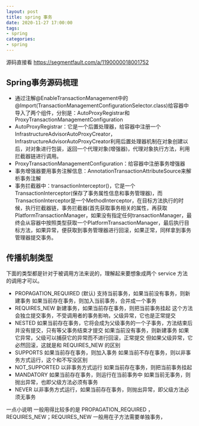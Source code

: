 ```yaml
---
layout: post
title: spring 事务
date: 2020-11-27 17:00:00
tags: 
- spring
categories:
- spring
---
```


源码直接看 https://segmentfault.com/a/1190000018001752

## Spring事务源码梳理

- 通过注解@EnableTransactionManagement中的@Import(TransactionManagementConfigurationSelector.class)给容器中导入了两个组件，分别是：AutoProxyRegistrar和ProxyTransactionManagementConfiguration
- AutoProxyRegistrar：它是一个后置处理器，给容器中注册一个InfrastructureAdvisorAutoProxyCreator，InfrastructureAdvisorAutoProxyCreator利用后置处理器机制在对象创建以后，对对象进行包装，返回一个代理对象(增强器)，代理对象执行方法，利用拦截器链进行调用。
- ProxyTransactionManagementConfiguration：给容器中注册事务增强器
- 事务增强器要用事务注解信息：AnnotationTransactionAttributeSource来解析事务注解
- 事务拦截器中：transactionInterceptor()，它是一个TransactionInterceptor(保存了事务属性信息和事务管理器)，而TransactionInterceptor是一个MethodInterceptor，在目标方法执行的时候，执行拦截器链，事务拦截器(首先获取事务相关的属性，再获取PlatformTransactionManager，如果没有指定任何transactionManager，最终会从容器中按照类型获取一个PlatformTransactionManager，最后执行目标方法，如果异常，便获取到事务管理器进行回滚，如果正常，同样拿到事务管理器提交事务。


## 传播机制类型

下面的类型都是针对于被调用方法来说的，理解起来要想象成两个 service 方法的调用才可以。

- PROPAGATION_REQUIRED (默认)
  支持当前事务，如果当前没有事务，则新建事务
  如果当前存在事务，则加入当前事务，合并成一个事务
- REQUIRES_NEW
  新建事务，如果当前存在事务，则把当前事务挂起
  这个方法会独立提交事务，不受调用者的事务影响，父级异常，它也是正常提交
- NESTED
  如果当前存在事务，它将会成为父级事务的一个子事务，方法结束后并没有提交，只有等父事务结束才提交
  如果当前没有事务，则新建事务
  如果它异常，父级可以捕获它的异常而不进行回滚，正常提交
  但如果父级异常，它必然回滚，这就是和 REQUIRES_NEW 的区别
- SUPPORTS
  如果当前存在事务，则加入事务
  如果当前不存在事务，则以非事务方式运行，这个和不写没区别
- NOT_SUPPORTED
  以非事务方式运行
  如果当前存在事务，则把当前事务挂起
- MANDATORY
  如果当前存在事务，则运行在当前事务中
  如果当前无事务，则抛出异常，也即父级方法必须有事务
- NEVER
  以非事务方式运行，如果当前存在事务，则抛出异常，即父级方法必须无事务

一点小说明
一般用得比较多的是 PROPAGATION_REQUIRED ， REQUIRES_NEW；REQUIRES_NEW 一般用在子方法需要单独事务，